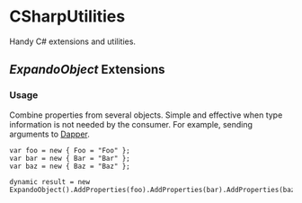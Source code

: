 # CSharpUtilities
Handy C# extensions and utilities.


## _ExpandoObject_ Extensions

### Usage
Combine properties from several objects. Simple and effective when type information is not needed by the consumer. For example, sending arguments to [Dapper](https://github.com/StackExchange/Dapper).
```
var foo = new { Foo = "Foo" };
var bar = new { Bar = "Bar" };
var baz = new { Baz = "Baz" };

dynamic result = new ExpandoObject().AddProperties(foo).AddProperties(bar).AddProperties(baz);
```
